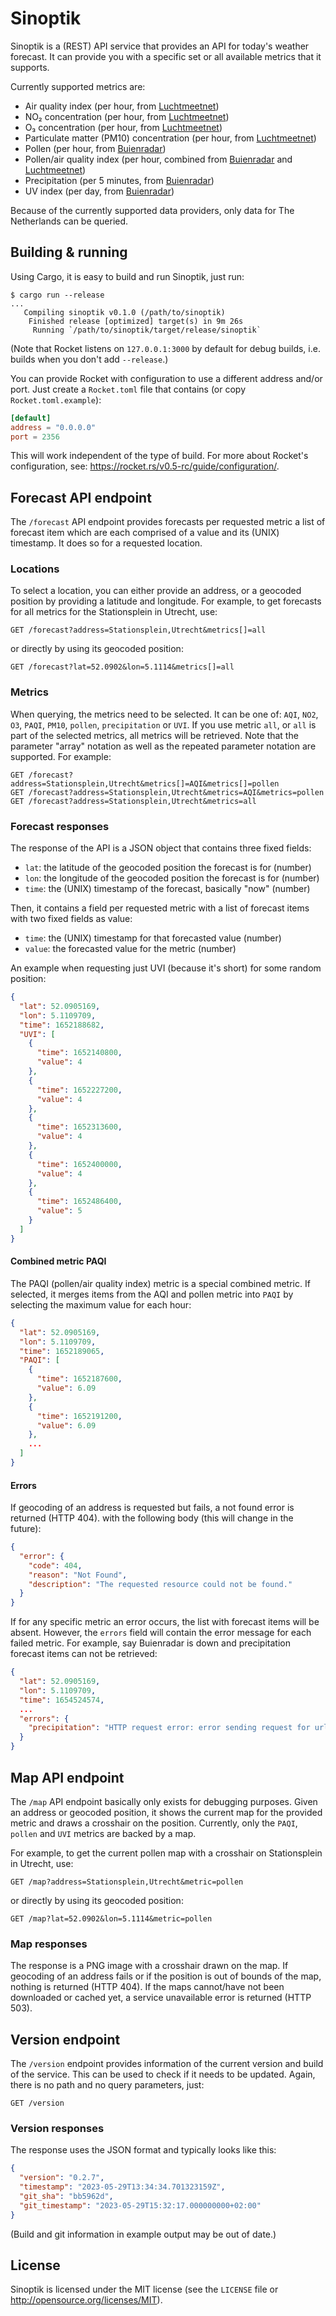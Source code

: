 # Sinoptik

Sinoptik is a (REST) API service that provides an API for today's weather
forecast.  It can provide you with a specific set or all available metrics
that it supports.

Currently supported metrics are:

* Air quality index (per hour, from [Luchtmeetnet])
* NO₂ concentration (per hour, from [Luchtmeetnet])
* O₃ concentration (per hour, from [Luchtmeetnet])
* Particulate matter (PM10) concentration (per hour, from [Luchtmeetnet])
* Pollen (per hour, from [Buienradar])
* Pollen/air quality index (per hour, combined from [Buienradar] and
  [Luchtmeetnet])
* Precipitation (per 5 minutes, from [Buienradar])
* UV index (per day, from [Buienradar])

[Buienradar]: https://buienradar.nl
[Luchtmeetnet]: https://luchtmeetnet.nl

Because of the currently supported data providers, only data for
The Netherlands can be queried.

## Building & running

Using Cargo, it is easy to build and run Sinoptik, just run:

```shell
$ cargo run --release
...
   Compiling sinoptik v0.1.0 (/path/to/sinoptik)
    Finished release [optimized] target(s) in 9m 26s
     Running `/path/to/sinoptik/target/release/sinoptik`
```

(Note that Rocket listens on `127.0.0.1:3000` by default for debug builds, i.e.
builds when you don't add `--release`.)

You can provide Rocket with configuration to use a different address and/or port.
Just create a `Rocket.toml` file that contains (or copy `Rocket.toml.example`):

```toml
[default]
address = "0.0.0.0"
port = 2356
```

This will work independent of the type of build. For more about Rocket's
configuration, see: <https://rocket.rs/v0.5-rc/guide/configuration/>.

## Forecast API endpoint

The `/forecast` API endpoint provides forecasts per requested metric a list of
forecast item which are each comprised of a value and its (UNIX) timestamp. It
does so for a requested location.

### Locations

To select a location, you can either provide an address, or a geocoded position
by providing a latitude and longitude.
For example, to get forecasts for all metrics for the Stationsplein in Utrecht,
use:

```http
GET /forecast?address=Stationsplein,Utrecht&metrics[]=all
```

or directly by using its geocoded position:

```http
GET /forecast?lat=52.0902&lon=5.1114&metrics[]=all
```

### Metrics

When querying, the metrics need to be selected. It can be one of: `AQI`, `NO2`,
`O3`, `PAQI`, `PM10`, `pollen`, `precipitation` or `UVI`. If you use metric
`all`, or `all` is part of the selected metrics, all metrics will be retrieved.
Note that the parameter "array" notation as well as the repeated parameter
notation are supported. For example:

```http
GET /forecast?address=Stationsplein,Utrecht&metrics[]=AQI&metrics[]=pollen
GET /forecast?address=Stationsplein,Utrecht&metrics=AQI&metrics=pollen
GET /forecast?address=Stationsplein,Utrecht&metrics=all
```

### Forecast responses

The response of the API is a JSON object that contains three fixed fields:

* `lat`: the latitude of the geocoded position the forecast is for (number)
* `lon`: the longitude of the geocoded position the forecast is for (number)
* `time`: the (UNIX) timestamp of the forecast, basically "now" (number)

Then, it contains a field per requested metric with a list of forecast items
with two fixed fields as value:

* `time`: the (UNIX) timestamp for that forecasted value (number)
* `value`: the forecasted value for the metric (number)

An example when requesting just UVI (because it's short) for some random
position:

```json
{
  "lat": 52.0905169,
  "lon": 5.1109709,
  "time": 1652188682,
  "UVI": [
    {
      "time": 1652140800,
      "value": 4
    },
    {
      "time": 1652227200,
      "value": 4
    },
    {
      "time": 1652313600,
      "value": 4
    },
    {
      "time": 1652400000,
      "value": 4
    },
    {
      "time": 1652486400,
      "value": 5
    }
  ]
}
```

#### Combined metric PAQI

The PAQI (pollen/air quality index) metric is a special combined metric.
If selected, it merges items from the AQI and pollen metric into `PAQI` by
selecting the maximum value for each hour:

```json
{
  "lat": 52.0905169,
  "lon": 5.1109709,
  "time": 1652189065,
  "PAQI": [
    {
      "time": 1652187600,
      "value": 6.09
    },
    {
      "time": 1652191200,
      "value": 6.09
    },
    ...
  ]
}
```

#### Errors

If geocoding of an address is requested but fails, a not found error is
returned (HTTP 404). with the following body (this will change in the future):

```json
{
  "error": {
    "code": 404,
    "reason": "Not Found",
    "description": "The requested resource could not be found."
  }
}
```

If for any specific metric an error occurs, the list with forecast items will
be absent. However, the `errors` field will contain the error message for each
failed metric. For example, say Buienradar is down and precipitation forecast
items can not be retrieved:

```json
{
  "lat": 52.0905169,
  "lon": 5.1109709,
  "time": 1654524574,
  ...
  "errors": {
    "precipitation": "HTTP request error: error sending request for url (https://gpsgadget.buienradar.nl/data/raintext?lat=52.09&lon=5.11): error trying to connect: tcp connect error: Connection refused (os error 111)"
  }
}
```

## Map API endpoint

The `/map` API endpoint basically only exists for debugging purposes. Given an
address or geocoded position, it shows the current map for the provided metric
and draws a crosshair on the position.
Currently, only the `PAQI`, `pollen` and `UVI` metrics are backed by a map.

For example, to get the current pollen map with a crosshair on Stationsplein in
Utrecht, use:

```http
GET /map?address=Stationsplein,Utrecht&metric=pollen
```

or directly by using its geocoded position:

```http
GET /map?lat=52.0902&lon=5.1114&metric=pollen
```

### Map responses

The response is a PNG image with a crosshair drawn on the map. If geocoding of
an address fails or if the position is out of bounds of the map, nothing is
returned (HTTP 404). If the maps cannot/have not been downloaded or cached yet,
a service unavailable error is returned (HTTP 503).

## Version endpoint

The `/version` endpoint provides information of the current version and build
of the service.  This can be used to check if it needs to be updated.
Again, there is no path and no query parameters, just:

```http
GET /version
```

### Version responses

The response uses the JSON format and typically looks like this:

```json
{
  "version": "0.2.7",
  "timestamp": "2023-05-29T13:34:34.701323159Z",
  "git_sha": "bb5962d",
  "git_timestamp": "2023-05-29T15:32:17.000000000+02:00"
}
```

(Build and git information in example output may be out of date.)

## License

Sinoptik is licensed under the MIT license (see the `LICENSE` file or
<http://opensource.org/licenses/MIT>).
